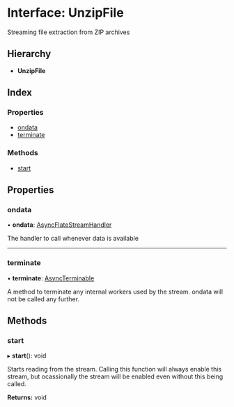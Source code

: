 # Interface: UnzipFile

Streaming file extraction from ZIP archives

## Hierarchy

* **UnzipFile**

## Index

### Properties

* [ondata](unzipfile.md#ondata)
* [terminate](unzipfile.md#terminate)

### Methods

* [start](unzipfile.md#start)

## Properties

### ondata

•  **ondata**: [AsyncFlateStreamHandler](../README.md#asyncflatestreamhandler)

The handler to call whenever data is available

___

### terminate

•  **terminate**: [AsyncTerminable](asyncterminable.md)

A method to terminate any internal workers used by the stream. ondata
will not be called any further.

## Methods

### start

▸ **start**(): void

Starts reading from the stream. Calling this function will always enable
this stream, but ocassionally the stream will be enabled even without
this being called.

**Returns:** void
